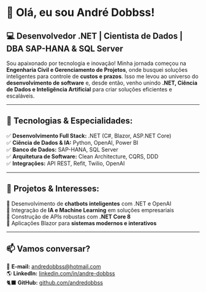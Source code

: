 # 👋 Olá, eu sou André Dobbss!

## 💻 Desenvolvedor .NET | Cientista de Dados | DBA SAP-HANA & SQL Server

Sou apaixonado por tecnologia e inovação! Minha jornada começou na **Engenharia Civil e Gerenciamento de Projetos**, onde busquei soluções inteligentes para controle de **custos e prazos**. Isso me levou ao universo do **desenvolvimento de software** e, desde então, venho unindo **.NET, Ciência de Dados e Inteligência Artificial** para criar soluções eficientes e escaláveis.

---

## 🚀 Tecnologias & Especialidades:

✅ **Desenvolvimento Full Stack:** .NET (C#, Blazor, ASP.NET Core)  
✅ **Ciência de Dados & IA:** Python, OpenAI, Power BI  
✅ **Banco de Dados:** SAP-HANA, SQL Server  
✅ **Arquitetura de Software:** Clean Architecture, CQRS, DDD  
✅ **Integrações:** API REST, Refit, Twilio, OpenAI  

---

## 📌 Projetos & Interesses:

🔹 Desenvolvimento de **chatbots inteligentes** com .NET e OpenAI  
🔹 Integração de **IA e Machine Learning** em soluções empresariais  
🔹 Construção de APIs robustas com **.NET Core 8**  
🔹 Aplicações Blazor para **sistemas modernos e interativos**  

---

## 📫 Vamos conversar?

📧 **E-mail:** andredobbss@hotmail.com  
🌎 **LinkedIn:** [linkedin.com/in/andre-dobbss](https://www.linkedin.com/in/andre-dobbss)  
🐈‍⬛ **GitHub:** [github.com/andredobbss](https://github.com/andredobbss) 
